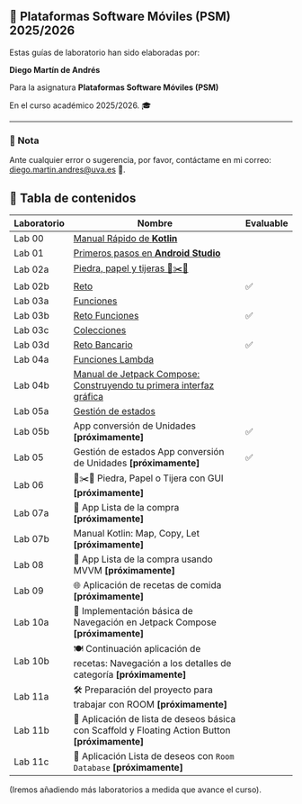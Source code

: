 ## 📱 Plataformas Software Móviles (PSM) 2025/2026

Estas guías de laboratorio han sido elaboradas por:

 **Diego Martín de Andrés** 
 
 Para la asignatura **Plataformas Software Móviles (PSM)** 
 
 En el curso académico 2025/2026. 🎓

---

### 📌 Nota

Ante cualquier error o sugerencia, por favor, contáctame en mi correo: [diego.martin.andres@uva.es](mailto:diego.martin.andres@uva.es) 📧.


## 📝 Tabla de contenidos

| Laboratorio | Nombre | Evaluable |
|-------------|-----------|-----------|
| Lab 00 | [Manual Rápido de **Kotlin**](/labo00/README.md) |   |
| Lab 01 | [Primeros pasos en **Android Studio**](/labo01/README.md) |  |
| Lab 02a | [Piedra, papel y tijeras 🚽✂️📄](/labo02/README.md) |  |
| Lab 02b | [Reto](/labo02/retoLabo02.md) | ✅ |
| Lab 03a | [Funciones](/labo03/funciones/README.md) |  |
| Lab 03b | [Reto Funciones](/labo03/funciones/RetoFunciones.md) | ✅ |
| Lab 03c | [Colecciones](/labo03/colecciones/README.md) |  |
| Lab 03d | [Reto Bancario](/labo03/colecciones/RetoBancario.md) | ✅ |
| Lab 04a | [Funciones Lambda](/labo04/lambdas/README.md) |  |
| Lab 04b | [Manual de Jetpack Compose: Construyendo tu primera interfaz gráfica](/labo04/GUI1/README.md) |  |
| Lab 05a | [Gestión de estados](/labo05/GestionEstados/README.md) |  |
| Lab 05b | App conversión de Unidades **[próximamente]** | ✅ |
| Lab 05 | Gestión de estados App conversión de Unidades **[próximamente]** | ✅  |
| Lab 06 | 🚽✂️📄 Piedra, Papel o Tijera con GUI **[próximamente]** |   |
| Lab 07a | 📱 App Lista de la compra **[próximamente]** |   |
| Lab 07b | Manual Kotlin: Map, Copy, Let **[próximamente]** |   |
| Lab 08 | 📱 App Lista de la compra usando MVVM **[próximamente]** |   |
| Lab 09 | 🌐 Aplicación de recetas de comida **[próximamente]** |   |
| Lab 10a | 🚀 Implementación básica de Navegación en Jetpack Compose **[próximamente]** |   |
| Lab 10b | 🍽️ Continuación aplicación de recetas: Navegación a los detalles de categoría **[próximamente]** |   |
| Lab 11a | 🛠️ Preparación del proyecto para trabajar con ROOM **[próximamente]** |   |
| Lab 11b | 🚀 Aplicación de lista de deseos básica con Scaffold y Floating Action Button **[próximamente]** |   |
| Lab 11c | 📱 Aplicación Lista de deseos con `Room Database` **[próximamente]** |   |


(Iremos añadiendo más laboratorios a medida que avance el curso).
